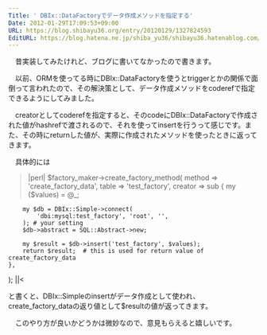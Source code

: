 ```yaml
---
Title: ' DBIx::DataFactoryでデータ作成メソッドを指定する'
Date: 2012-01-29T17:09:53+09:00
URL: https://blog.shibayu36.org/entry/20120129/1327824593
EditURL: https://blog.hatena.ne.jp/shiba_yu36/shibayu36.hatenablog.com/atom/entry/12704591929888038782
---
```


　昔実装してみたけれど、ブログに書いてなかったので書きます。

　以前、ORMを使ってる時にDBIx::DataFactoryを使うとtriggerとかの関係で面倒って言われたので、その解決策として、データ作成メソッドをcoderefで指定できるようにしてみました。

　creatorとしてcoderefを指定すると、そのcodeにDBIx::DataFactoryで作成された値がhashrefで渡されるので、それを使ってinsertを行うって感じです。また、その時にreturnした値が、実際に作成されたメソッドを使ったときに返ってきます。

　具体的には
>|perl|
$factory_maker->create_factory_method(
    method          => 'create_factory_data',
    table           => 'test_factory',
    creator => sub {
        my ($values) = @_;

        my $db = DBIx::Simple->connect(
            'dbi:mysql:test_factory', 'root', '',
        ); # your setting
        $db->abstract = SQL::Abstract->new;

        my $result = $db->insert('test_factory', $values);
        return $result;  # this is used for return value of create_factory_data
    },
);
||<

と書くと、DBIx::Simpleのinsertがデータ作成として使われ、create_factory_dataの返り値として$resultの値が返ってきます。

　このやり方が良いかどうかは微妙なので、意見もらえると嬉しいです。
